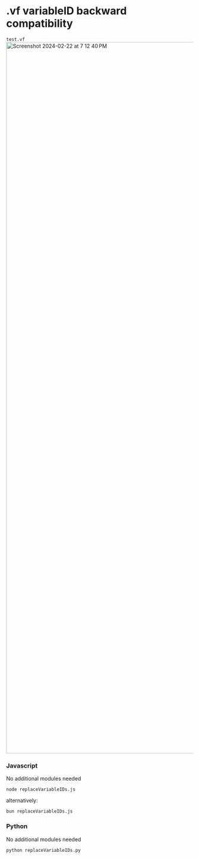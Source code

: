 # .vf variableID backward compatibility

`test.vf`
<img width="1916" alt="Screenshot 2024-02-22 at 7 12 40 PM" src="https://github.com/voiceflow/react-chat/assets/5643574/8b7dcfee-f01e-4a80-b120-0ac44f5567f4">

### Javascript

No additional modules needed

```
node replaceVariableIDs.js
```

alternatively:

```
bun replaceVariableIDs.js
```

### Python

No additional modules needed

```
python replaceVariableIDs.py
```

